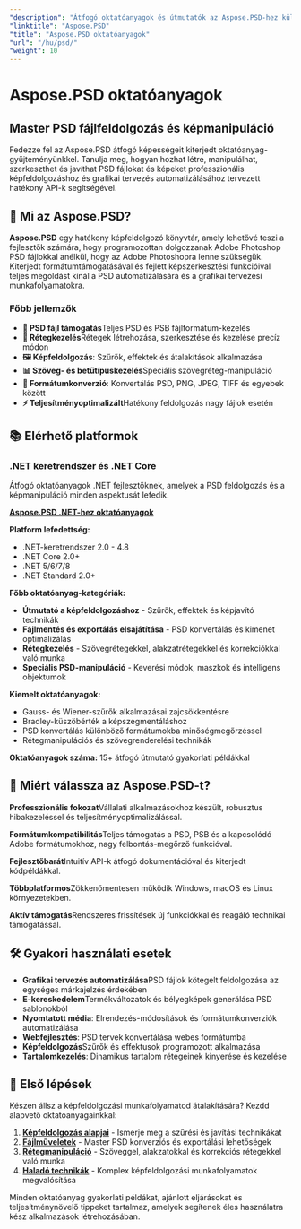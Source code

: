 ```yaml
---
"description": "Átfogó oktatóanyagok és útmutatók az Aspose.PSD-hez különböző platformokon. Sajátítsd el a PSD fájlkezelés, a képfeldolgozás, a rétegkezelés és a haladó szerkesztési funkciókat kiterjedt oktatóanyag-gyűjteményünkkel."
"linktitle": "Aspose.PSD"
"title": "Aspose.PSD oktatóanyagok"
"url": "/hu/psd/"
"weight": 10
---
```


# Aspose.PSD oktatóanyagok

## Master PSD fájlfeldolgozás és képmanipuláció

Fedezze fel az Aspose.PSD átfogó képességeit kiterjedt oktatóanyag-gyűjteményünkkel. Tanulja meg, hogyan hozhat létre, manipulálhat, szerkeszthet és javíthat PSD fájlokat és képeket professzionális képfeldolgozáshoz és grafikai tervezés automatizálásához tervezett hatékony API-k segítségével.

## 🚀 Mi az Aspose.PSD?

**Aspose.PSD** egy hatékony képfeldolgozó könyvtár, amely lehetővé teszi a fejlesztők számára, hogy programozottan dolgozzanak Adobe Photoshop PSD fájlokkal anélkül, hogy az Adobe Photoshopra lenne szükségük. Kiterjedt formátumtámogatásával és fejlett képszerkesztési funkcióival teljes megoldást kínál a PSD automatizálására és a grafikai tervezési munkafolyamatokra.

### Főbb jellemzők
- **📁 PSD fájl támogatás**Teljes PSD és PSB fájlformátum-kezelés
- **🎨 Rétegkezelés**Rétegek létrehozása, szerkesztése és kezelése precíz módon
- **🖼️ Képfeldolgozás**: Szűrők, effektek és átalakítások alkalmazása
- **📊 Szöveg- és betűtípuskezelés**Speciális szövegréteg-manipuláció
- **🔄 Formátumkonverzió**: Konvertálás PSD, PNG, JPEG, TIFF és egyebek között
- **⚡ Teljesítményoptimalizált**Hatékony feldolgozás nagy fájlok esetén

## 📚 Elérhető platformok

### .NET keretrendszer és .NET Core
Átfogó oktatóanyagok .NET fejlesztőknek, amelyek a PSD feldolgozás és a képmanipuláció minden aspektusát lefedik.

**[Aspose.PSD .NET-hez oktatóanyagok](./net/)**

**Platform lefedettség:**
- .NET-keretrendszer 2.0 - 4.8
- .NET Core 2.0+
- .NET 5/6/7/8
- .NET Standard 2.0+

**Főbb oktatóanyag-kategóriák:**
- **Útmutató a képfeldolgozáshoz** - Szűrők, effektek és képjavító technikák
- **Fájlmentés és exportálás elsajátítása** - PSD konvertálás és kimenet optimalizálás
- **Rétegkezelés** - Szövegrétegekkel, alakzatrétegekkel és korrekciókkal való munka
- **Speciális PSD-manipuláció** - Keverési módok, maszkok és intelligens objektumok

**Kiemelt oktatóanyagok:**
- Gauss- és Wiener-szűrők alkalmazásai zajcsökkentésre
- Bradley-küszöbérték a képszegmentáláshoz
- PSD konvertálás különböző formátumokba minőségmegőrzéssel
- Rétegmanipulációs és szövegrenderelési technikák

**Oktatóanyagok száma:** 15+ átfogó útmutató gyakorlati példákkal


## 🎯 Miért válassza az Aspose.PSD-t?

**Professzionális fokozat**Vállalati alkalmazásokhoz készült, robusztus hibakezeléssel és teljesítményoptimalizálással.

**Formátumkompatibilitás**Teljes támogatás a PSD, PSB és a kapcsolódó Adobe formátumokhoz, nagy felbontás-megőrző funkcióval.

**Fejlesztőbarát**Intuitív API-k átfogó dokumentációval és kiterjedt kódpéldákkal.

**Többplatformos**Zökkenőmentesen működik Windows, macOS és Linux környezetekben.

**Aktív támogatás**Rendszeres frissítések új funkciókkal és reagáló technikai támogatással.


## 🛠️ Gyakori használati esetek

- **Grafikai tervezés automatizálása**PSD fájlok kötegelt feldolgozása az egységes márkajelzés érdekében
- **E-kereskedelem**Termékváltozatok és bélyegképek generálása PSD sablonokból  
- **Nyomtatott média**: Elrendezés-módosítások és formátumkonverziók automatizálása
- **Webfejlesztés**: PSD tervek konvertálása webes formátumba
- **Képfeldolgozás**Szűrők és effektusok programozott alkalmazása
- **Tartalomkezelés**: Dinamikus tartalom rétegeinek kinyerése és kezelése


## 📖 Első lépések

Készen állsz a képfeldolgozási munkafolyamatod átalakítására? Kezdd alapvető oktatóanyagainkkal:

1. **[Képfeldolgozás alapjai](./net/guide-image-processing/)** - Ismerje meg a szűrési és javítási technikákat
2. **[Fájlműveletek](./net/mastering-file-saving-and-exporting/)** - Master PSD konverziós és exportálási lehetőségek
3. **[Rétegmanipuláció](./net/)** - Szöveggel, alakzatokkal és korrekciós rétegekkel való munka
4. **[Haladó technikák](./net/)** - Komplex képfeldolgozási munkafolyamatok megvalósítása

Minden oktatóanyag gyakorlati példákat, ajánlott eljárásokat és teljesítménynövelő tippeket tartalmaz, amelyek segítenek éles használatra kész alkalmazások létrehozásában.